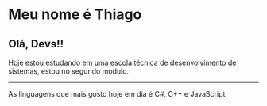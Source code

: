 <h1>Meu nome é Thiago</h1>
<h2>Olá, Devs!!</h2>

<p>Hoje estou estudando em uma escola técnica de desenvolvimento de sistemas, estou no segundo modulo.</p>
<hr>
<p>As linguagens que mais gosto hoje em dia é C#, C++ e JavaScript.</p>
